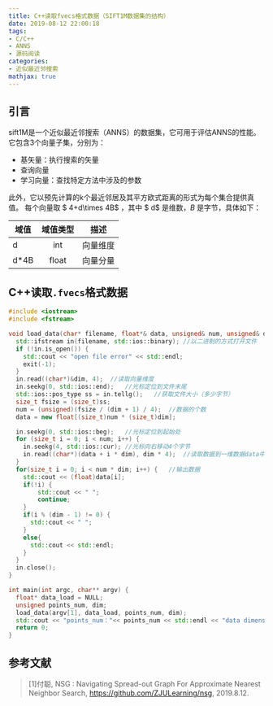 ```yaml
---
title: C++读取fvecs格式数据（SIFT1M数据集的结构）
date: 2019-08-12 22:00:18
tags:
- C/C++
- ANNS
- 源码阅读
categories:
- 近似最近邻搜索
mathjax: true
---
```


## 引言

sift1M是一个近似最近邻搜索（ANNS）的数据集，它可用于评估ANNS的性能。它包含3个向量子集，分别为：

* 基矢量：执行搜索的矢量
* 查询向量 
* 学习向量：查找特定方法中涉及的参数

此外，它以预先计算的k个最近邻居及其平方欧式距离的形式为每个集合提供真值。
每个向量取 $ 4+d\times 4B$ ，其中 $ d$ 是维数，$B$ 是字节，具体如下：

| 域值 | 域值类型 | 描述     |
| ---- | :------: | -------- |
| d    |   int    | 向量维度 |
| d*4B |  float   | 向量分量 |

## C++读取`.fvecs`格式数据

```cpp
#include <iostream>
#include <fstream>

void load_data(char* filename, float*& data, unsigned& num, unsigned& dim) { 
  std::ifstream in(filename, std::ios::binary);	//以二进制的方式打开文件
  if (!in.is_open()) {
    std::cout << "open file error" << std::endl;
    exit(-1);
  }
  in.read((char*)&dim, 4);	//读取向量维度
  in.seekg(0, std::ios::end);	//光标定位到文件末尾
  std::ios::pos_type ss = in.tellg();	//获取文件大小（多少字节）
  size_t fsize = (size_t)ss;
  num = (unsigned)(fsize / (dim + 1) / 4);	//数据的个数
  data = new float[(size_t)num * (size_t)dim];

  in.seekg(0, std::ios::beg);	//光标定位到起始处
  for (size_t i = 0; i < num; i++) {
    in.seekg(4, std::ios::cur);	//光标向右移动4个字节
    in.read((char*)(data + i * dim), dim * 4);	//读取数据到一维数据data中
  }
  for(size_t i = 0; i < num * dim; i++) {	//输出数据
    std::cout << (float)data[i];
    if(!i) {
        std::cout << " ";
        continue;
    }
    if(i % (dim - 1) != 0) {
      std::cout << " ";
    }
    else{
      std::cout << std::endl;
    }
  }
  in.close();
}

int main(int argc, char** argv) {
  float* data_load = NULL;
  unsigned points_num, dim;
  load_data(argv[1], data_load, points_num, dim);
  std::cout << "points_num："<< points_num << std::endl << "data dimension：" << dim << std::endl;
  return 0;
}
```

## 参考文献

> [1]付聪, NSG : Navigating Spread-out Graph For Approximate Nearest Neighbor Search, https://github.com/ZJULearning/nsg, 2019.8.12.